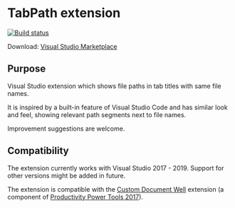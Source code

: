 # TabPath extension

[![Build status](https://ci.appveyor.com/api/projects/status/wto719b7q7k0lpup?svg=true)](https://ci.appveyor.com/project/DarkDaskin/vstabpath)

Download: [Visual Studio Marketplace](https://marketplace.visualstudio.com/items?itemName=darkdaskin.tabpath)

## Purpose

Visual Studio extension which shows file paths in tab titles with same file names.

It is inspired by a built-in feature of Visual Studio Code and has similar look and feel, showing relevant path segments next to file names.

Improvement suggestions are welcome.

## Compatibility

The extension currently works with Visual Studio 2017 - 2019. Support for other versions might be added in future.

The extension is compatible with the [Custom Document Well](https://marketplace.visualstudio.com/items?itemName=VisualStudioPlatformTeam.CustomDocumentWell) extension (a component of [Productivity Power Tools 2017](https://marketplace.visualstudio.com/items?itemName=VisualStudioProductTeam.ProductivityPowerPack2017)).